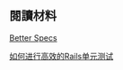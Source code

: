 ## 閱讀材料

[Better Specs](http://betterspecs.org/zh_tw/)

[如何进行高效的Rails单元测试](http://www.infoq.com/cn/articles/effective-rails-testing)
